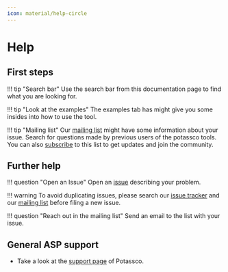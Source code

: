 ```yaml
---
icon: material/help-circle
---
```


# Help

## First steps

!!! tip "Search bar"
    Use the search bar from this documentation page to find
    what you are looking for.

!!! tip "Look at the examples"
    The examples tab has might give you some insides
    into how to use the tool.

!!! tip "Mailing list"
    Our [mailing list][mailing_list] might have some
    information about your issue. Search for questions made by previous users of
    the potassco tools. You can also [subscribe] to this list to get updates and
    join the community.

## Further help

!!! question "Open an Issue"
    Open an [issue][new_issue] describing your problem.

!!! warning
    To avoid duplicating issues, please search our [issue tracker][issues] and our
    [mailing list][mailing_list] before filing a new issue.

!!! question "Reach out in the mailing list"
    Send an email to the list with your issue.

## General ASP support

- Take a look at the [support page][support_page] of Potassco.

[mailing_list]: https://sourceforge.net/p/potassco/mailman/potassco-users/
[subscribe]: https://sourceforge.net/projects/potassco/lists/potassco-users/
[support_page]: https://potassco.org/support/
[new_issue]: https://github.com/potassco/fillname/issues/new
[issues]: https://github.com/potassco/fillname/issues
